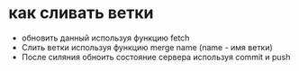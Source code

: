 # как сливать ветки
* обновить данный используя функцию fetch
* Слить ветки используя функцию merge name (name - имя ветки)
* После силяния обноить состояние сервера используя commit и push
